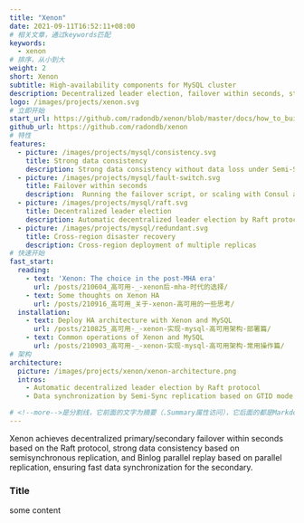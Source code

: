 ```yaml
---
title: "Xenon"
date: 2021-09-11T16:52:11+08:00
# 相关文章，通过keywords匹配
keywords:
  - xenon
# 排序，从小到大
weight: 2
short: Xenon
subtitle: High-availability components for MySQL cluster
description: Decentralized leader election, failover within seconds, strong data consistency, and fast data synchronization
logo: /images/projects/xenon.svg
# 立即开始
start_url: https://github.com/radondb/xenon/blob/master/docs/how_to_build_and_run_xenon.md
github_url: https://github.com/radondb/xenon
# 特性
features:
  - picture: /images/projects/mysql/consistency.svg
    title: Strong data consistency
    description: Strong data consistency without data loss under Semi-Sync mechanism
  - picture: /images/projects/mysql/fault-switch.svg
    title: Failover within seconds
    description:  Running the failover script, or scaling with Consul and ZooKeeper
  - picture: /images/projects/mysql/raft.svg
    title: Decentralized leader election
    description: Automatic decentralized leader election by Raft protocol
  - picture: /images/projects/mysql/redundant.svg
    title: Cross-region disaster recovery
    description: Cross-region deployment of multiple replicas
# 快速开始
fast_start:
  reading:
    - text: 'Xenon: The choice in the post-MHA era'
      url: /posts/210604_高可用-_-xenon后-mha-时代的选择/
    - text: Some thoughts on Xenon HA
      url: /posts/210916_高可用_关于-xenon-高可用的一些思考/
  installation:
    - text: Deploy HA architecture with Xenon and MySQL
      url: /posts/210825_高可用-_-xenon-实现-mysql-高可用架构-部署篇/
    - text: Common operations of Xenon and MySQL
      url: /posts/210903_高可用-_-xenon-实现-mysql-高可用架构-常用操作篇/
# 架构
architecture:
  picture: /images/projects/xenon/xenon-architecture.png
  intros:
    - Automatic decentralized leader election by Raft protocol
    - Data synchronization by Semi-Sync replication based on GTID mode

# <!--more-->是分割线，它前面的文字为摘要（.Summary属性访问），它后面的都是Markdown格式内容（.Content），会自动匹配格式转成HTML
---
```


Xenon achieves decentralized primary/secondary failover within seconds based on the Raft protocol, strong data consistency based on semisynchronous replication, and Binlog parallel replay based on parallel replication, ensuring fast data synchronization for the secondary.
<!--more-->

### Title

some content



